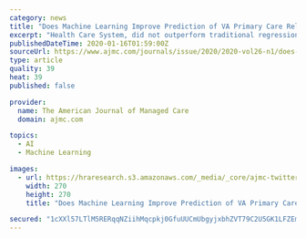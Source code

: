 ```yaml
---
category: news
title: "Does Machine Learning Improve Prediction of VA Primary Care Reliance?"
excerpt: "Health Care System, did not outperform traditional regression models. Welcome the the new and improved AJMC.com, the premier managed market network. Tell us about yourself so that we can serve you better."
publishedDateTime: 2020-01-16T01:59:00Z
sourceUrl: https://www.ajmc.com/journals/issue/2020/2020-vol26-n1/does-machine-learning-improve-prediction-of-va-primary-care-reliance
type: article
quality: 39
heat: 39
published: false

provider:
  name: The American Journal of Managed Care
  domain: ajmc.com

topics:
  - AI
  - Machine Learning

images:
  - url: https://hraresearch.s3.amazonaws.com/_media/_core/ajmc-twitter-logo.jpg
    width: 270
    height: 270
    title: "Does Machine Learning Improve Prediction of VA Primary Care Reliance?"

secured: "1cXXl57LTlM5RERqqNZiihMqcpkj0GfuUUCmUbgyjxbhZVT79C2U5GK1LFZEmYcQKHNtiIZWRuMQvNYmgL4uOkeHKP7VyWnsSIZ2TQ8VJRTmHD8CBL/uJBXY3ktlH2mbFfx0C8PF2kUlZE3N5WXCZwRMKy0T/dRd0au548jUn+2sCmLM5QWucqM1zp6Ok2pNXpPsk3DaUbRMpP4X2JJ1ulU4XYcYSntgYzRZVnB6RFaoB2Rw+jfn3x6a1LLDH2a1NngLHYH6IJPb1sM3p+B2katclpOTXVKhgZcwzXYTpSY=;ts1mJE5yPrpuwv5y+b4Gow=="
---
```



